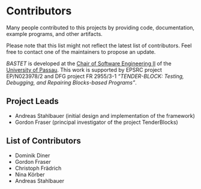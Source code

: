 # Contributors

Many people contributed to this projects by providing code,
documentation, example programs, and other artifacts.

Please note that this list might not reflect the latest list
of contributors. Feel free to contact one of the maintainers
to propose an update.

*BASTET* is developed at the [Chair of Software Engineering II](https://www.fim.uni-passau.de/lehrstuhl-fuer-software-engineering-ii/)
of the [University of Passau](https://www.uni-passau.de).
This work is supported by EPSRC project EP/N023978/2 and 
DFG project FR 2955/3-1 *“TENDER-BLOCK: Testing, Debugging, 
and Repairing Blocks-based Programs”*. 

## Project Leads

- Andreas Stahlbauer (initial design and implementation of the framework)
- Gordon Fraser (principal investigator of the project TenderBlocks)

## List of Contributors

- Dominik Diner
- Gordon Fraser
- Christoph Frädrich
- Nina Körber
- Andreas Stahlbauer

